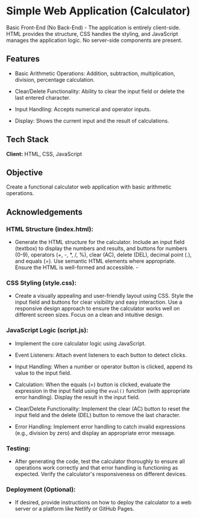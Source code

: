 # Simple Web Application (Calculator)

 Basic Front-End (No Back-End) - The application is entirely client-side. HTML provides the structure, CSS handles the styling, and JavaScript manages the application logic. No server-side components are present.


## Features

- Basic Arithmetic Operations: Addition, subtraction, multiplication, division, percentage calculation.

- Clear/Delete Functionality: Ability to clear the input field or delete the last entered character.

- Input Handling: Accepts numerical and operator inputs.

- Display: Shows the current input and the result of calculations.

## Tech Stack

**Client:** HTML, CSS, JavaScript

## Objective 

Create a functional calculator web application with basic arithmetic operations.

## Acknowledgements

 ### HTML Structure (index.html):
   
  - Generate the HTML structure for the calculator. Include an input field (textbox) to display the numbers and results, and buttons for numbers (0-9), operators (+, -, *, /, %), clear (AC), delete (DEL), decimal point (.), and equals (=). Use semantic HTML elements where appropriate. Ensure the HTML is well-formed and accessible.
        - 
 
 
 ### CSS Styling (style.css):

- Create a visually appealing and user-friendly     layout using CSS. Style the input field and buttons for clear visibility and easy interaction. Use a responsive design approach to ensure the calculator works well on different screen sizes. Focus on a clean and intuitive design.

### JavaScript Logic (script.js):
    
   - Implement the core calculator logic using JavaScript.

- Event Listeners: Attach event listeners to each button to detect clicks.

 - Input Handling: When a number or operator button is clicked, append its value to the input field.

  - Calculation: When the equals (=) button is clicked, evaluate the expression in the input field using the `eval()` function (with appropriate error handling). Display the result in the input field.

   - Clear/Delete Functionality: Implement the clear (AC) button to reset the input field and the delete (DEL) button to remove the last character.

   - Error Handling: Implement error handling to catch invalid expressions (e.g., division by zero) and display an appropriate error message.

### Testing:

- After generating the code, test the calculator thoroughly to ensure all operations work correctly and that error handling is functioning as expected. Verify the calculator's responsiveness on different devices.

### Deployment (Optional):

- If desired, provide instructions on how to deploy the calculator to a web server or a platform like Netlify or GitHub Pages.



